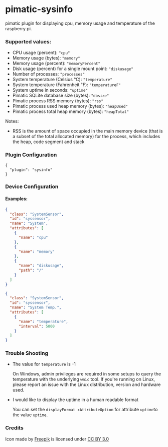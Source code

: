 pimatic-sysinfo
===============

pimatic plugin for displaying cpu, memory usage and temperature of the raspberry pi.

### Supported values:

* CPU usage (percent): `"cpu"`
* Memory usage (bytes): `"memory"`
* Memory usage (percent): `"memoryPercent"`
* Disk usage (percent) for a single mount point: `"diskusage"`
* Number of processes: `"processes"`
* System temperature (Celsius ℃): `"temperature"`
* System temperature (Fahrenheit ℉): `"temperatureF"`
* System uptime in seconds: `"uptime"`
* Pimatic SQLite database size (bytes): `"dbsize"`
* Pimatic process RSS memory (bytes): `"rss"`
* Pimatic process used heap memory (bytes): `"heapUsed"`
* Pimatic process total heap memory (bytes): `"heapTotal"`

Notes:
* RSS is the amount of space occupied in the main memory device 
  (that is a subset of the total allocated memory) for the 
  process, which includes the heap, code segment and stack
  
### Plugin Configuration
```
{ 
  "plugin": "sysinfo"
}
```

### Device Configuration

#### Examples:

```json
{
  "class": "SystemSensor",
  "id": "syssensor",
  "name": "System",
  "attributes": [
    {
      "name": "cpu"
    },
    {
      "name": "memory"
    },
    {
      "name": "diskusage",
      "path": "/"
    }
  ]
}
```


```json
{
  "class": "SystemSensor",
  "id": "syssensor",
  "name": "System Temp.",
  "attributes": [
    {
      "name": "temperature",
      "interval": 5000
    }
  ]
}
```

### Trouble Shooting

* The value for `temperature` is -1
    
  On Windows, admin privileges are required in some setups to query the 
  temperature with the underlying `wmic` tool. If you're running on Linux,
  please report an issue with the Linux distribution, version and hardware 
  used.
  
* I would like to display the uptime in a human readable format

  You can set the `displayFormat xAttributeOption` for attribute `uptime`to the
  value `uptime`. 

### Credits

<div>Icon made by <a href="http://www.freepik.com" title="Freepik">Freepik</a> is licensed under <a href="http://creativecommons.org/licenses/by/3.0/" title="Creative Commons BY 3.0">CC BY 3.0</a></div>
